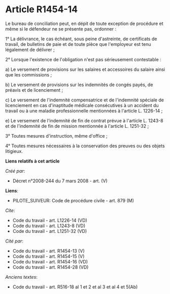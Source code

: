 # Article R1454-14

Le bureau de conciliation peut, en dépit de toute exception de procédure et même si le défendeur ne se présente pas,
ordonner : 

1° La délivrance, le cas échéant, sous peine d'astreinte, de certificats de travail, de bulletins de paie et de toute pièce
que l'employeur est tenu légalement de délivrer ; 

2° Lorsque l'existence de l'obligation n'est pas sérieusement contestable : 

a) Le versement de provisions sur les salaires et accessoires du salaire ainsi que les commissions ; 

b) Le versement de provisions sur les indemnités de congés payés, de préavis et de licenciement ; 

c) Le versement de l'indemnité compensatrice et de l'indemnité spéciale de licenciement en cas d'inaptitude médicale
consécutives à un accident du travail ou à une maladie professionnelle mentionnées à l'article L. 1226-14 ; 

e) Le versement de l'indemnité de fin de contrat prévue à l'article L. 1243-8 et de l'indemnité de fin de mission mentionnée
à l'article L. 1251-32 ; 

3° Toutes mesures d'instruction, même d'office ; 

4° Toutes mesures nécessaires à la conservation des preuves ou des objets litigieux.

**Liens relatifs à cet article**

_Créé par_:

  - Décret n°2008-244 du 7 mars 2008 - art. (V)

**Liens**:

  - PILOTE_SUIVEUR: Code de procédure civile - art. 879 (M)

_Cite_:

  - Code du travail - art. L1226-14 (VD)
  - Code du travail - art. L1243-8 (VD)
  - Code du travail - art. L1251-32 (VD)

_Cité par_:

  - Code du travail - art. R1454-13 (V)
  - Code du travail - art. R1454-15 (V)
  - Code du travail - art. R1454-16 (VD)
  - Code du travail - art. R1454-28 (VD)

_Anciens textes_:

  - Code du travail - art. R516-18 al 1 et 2 et al 3 et al 4 et 5(Ab)
